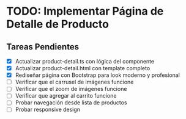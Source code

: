 # TODO: Implementar Página de Detalle de Producto

## Tareas Pendientes

- [x] Actualizar product-detail.ts con lógica del componente
- [x] Actualizar product-detail.html con template completo
- [x] Rediseñar página con Bootstrap para look moderno y profesional
- [ ] Verificar que el carrusel de imágenes funcione
- [ ] Verificar que el zoom de imágenes funcione
- [ ] Verificar que agregar al carrito funcione
- [ ] Probar navegación desde lista de productos
- [ ] Probar responsive design
